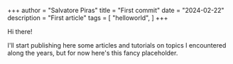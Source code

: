 +++
author = "Salvatore Piras"
title = "First commit"
date = "2024-02-22"
description = "First article"
tags = [
    "helloworld",
]
+++

Hi there! 

I'll start publishing here some articles and tutorials on topics I encountered along the years, but for now here's this fancy placeholder.